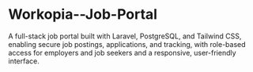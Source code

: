 # Workopia--Job-Portal
A full-stack job portal built with Laravel, PostgreSQL, and Tailwind CSS, enabling secure job postings, applications, and tracking, with role-based access for employers and job seekers and a responsive, user-friendly interface.
